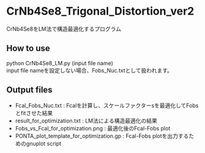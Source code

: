 # CrNb4Se8_Trigonal_Distortion_ver2
CrNb4Se8をLM法で構造最適化するプログラム
## How to use 
python CrNb4Se8_LM.py (input file name)  
input file nameを設定しない場合、Fobs_Nuc.txtとして扱われます。
## Output files
- Fcal_Fobs_Nuc.txt :
Fcalを計算し、スケールファクターsを最適化してFobsとfitさせた結果
- result_for_optimization.txt :
LM法による構造最適化の結果
- Fobs_vs_Fcal_for_optimization.png :
最適化後のFcal-Fobs plot
- PONTA_plot_template_for_optimization.gp :
Fcal-Fobs plotを出力するためのgnuplot script
